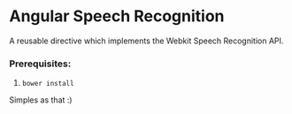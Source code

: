 Angular Speech Recognition
==========================

A reusable directive which implements the Webkit Speech Recognition API.

### Prerequisites:
1. `bower install`

Simples as that :)
